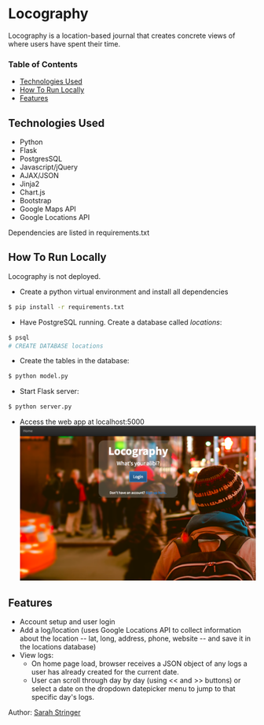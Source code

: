 # Locography
Locography is a location-based journal that creates concrete views of where users have spent their time. 

### Table of Contents
- [Technologies Used](#tech-used)
- [How To Run Locally](#run-local)
- [Features](#features)

## <a name="tech-used"></a>Technologies Used
- Python
- Flask
- PostgresSQL
- Javascript/jQuery
- AJAX/JSON
- Jinja2
- Chart.js
- Bootstrap
- Google Maps API
- Google Locations API

Dependencies are listed in requirements.txt

## <a name="run-local"></a>How To Run Locally
Locography is not deployed.

- Create a python virtual environment and install all dependencies
```sh
$ pip install -r requirements.txt
```
- Have PostgreSQL running. Create a database called _locations_:
```sh
$ psql
# CREATE DATABASE locations
```
- Create the tables in the database:
```sh
$ python model.py
```
- Start Flask server:
```sh
$ python server.py
```
- Access the web app at localhost:5000
![Login Page](/static/img/login.png)

## <a name='features'></a>Features
- Account setup and user login
- Add a log/location (uses Google Locations API to collect information about the location -- lat, long, address, phone, website -- and save it in the locations database)
- View logs:
    * On home page load, browser receives a JSON object of any logs a user has already created for the current date.
    * User can scroll through day by day (using << and >> buttons) or select a date on the dropdown datepicker menu to jump to that specific day's logs.


Author: [Sarah Stringer](https://www.linkedin.com/in/sarahstringer)
